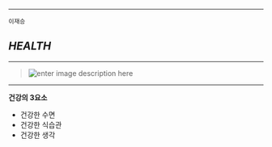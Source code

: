 

***
	이재승
***HEALTH***
------

***

> ![enter image description here](http://cfile206.uf.daum.net/image/1773C4434FA33FC008B609)
> 
> 


----------
**건강의 3요소**

 - 건강한 수면
 - 건강한 식습관
 - 건강한 생각


